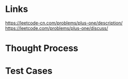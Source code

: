 # Links
https://leetcode-cn.com/problems/plus-one/description/
https://leetcode.com/problems/plus-one/discuss/

# Thought Process

# Test Cases

